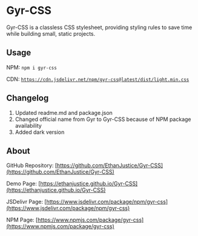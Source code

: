 # Gyr-CSS

Gyr-CSS is a classless CSS stylesheet, providing styling rules to save time while building small, static projects.

## Usage
NPM:
 ```npm i gyr-css```
 
CDN: [```https://cdn.jsdelivr.net/npm/gyr-css@latest/dist/light.min.css```](https://cdn.jsdelivr.net/npm/gyr-css@latest/dist/light.min.css)

## Changelog
1. Updated readme.md and package.json
2. Changed official name from Gyr to Gyr-CSS because of NPM package availability
3. Added dark version

## About
GitHub Repository: [https://github.com/EthanJustice/Gyr-CSS](https://github.com/EthanJustice/Gyr-CSS)

Demo Page: [https://ethanjustice.github.io/Gyr-CSS](https://ethanjustice.github.io/Gyr-CSS)

JSDelivr Page: [https://www.jsdelivr.com/package/npm/gyr-css](https://www.jsdelivr.com/package/npm/gyr-css)

NPM Page: [https://www.npmjs.com/package/gyr-css](https://www.npmjs.com/package/gyr-css)
